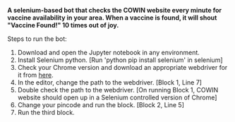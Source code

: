 **A selenium-based bot that checks the COWIN website every minute for vaccine availability in your area. When a vaccine is found, it will shout &quot;Vaccine Found!&quot; 10 times out of joy.**

Steps to run the bot:

1. Download and open the Jupyter notebook in any environment.
2. Install Selenium python. [Run &#39;python pip install selenium&#39; in selenium]
3. Check your Chrome version and download an appropriate webdriver for it from [here](https://chromedriver.chromium.org/downloads).
4. In the editor, change the path to the webdriver. [Block 1, Line 7]
5. Double check the path to the webdriver. [On running Block 1, COWIN website should open up in a Selenium controlled version of Chrome]
6. Change your pincode and run the block. [Block 2, Line 5]
7. Run the third block. 
